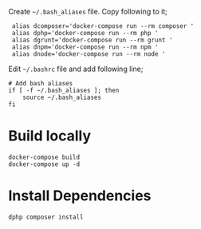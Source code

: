Create `~/.bash_aliases` file. Copy following to it;

     alias dcomposer='docker-compose run --rm composer '
     alias dphp='docker-compose run --rm php '
     alias dgrunt='docker-compose run --rm grunt '
     alias dnpm='docker-compose run --rm npm '
     alias dnode='docker-compose run --rm node '

Edit `~/.bashrc` file and add following line;

    # Add bash aliases
    if [ -f ~/.bash_aliases ]; then
        source ~/.bash_aliases
    fi

# Build locally

    docker-compose build
    docker-compose up -d

# Install Dependencies

    dphp composer install
